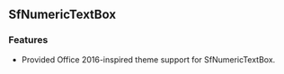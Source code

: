 ## SfNumericTextBox

### Features

* Provided Office 2016-inspired theme support for SfNumericTextBox.